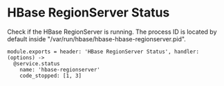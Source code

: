 
# HBase RegionServer Status

Check if the HBase RegionServer is running. The process ID is located by default
inside "/var/run/hbase/hbase-hbase-regionserver.pid".

    module.exports = header: 'HBase RegionServer Status', handler: (options) ->
      @service.status
        name: 'hbase-regionserver'
        code_stopped: [1, 3]
